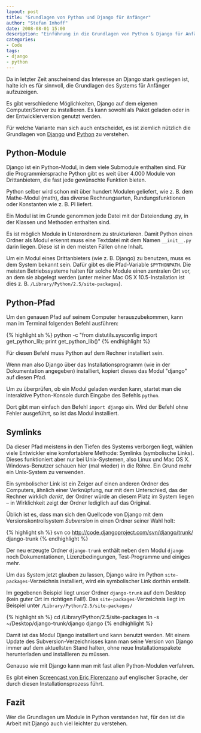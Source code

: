 ```yaml
---
layout: post
title: "Grundlagen von Python und Django für Anfänger"
author: "Stefan Imhoff"
date: 2008-08-01 15:00
description: "Einführung in die Grundlagen von Python & Django für Anfänger."
categories:
- Code
tags:
- django
- python
---
```


Da in letzter Zeit anscheinend das Interesse an Django stark gestiegen ist, halte ich es für sinnvoll, die Grundlagen des Systems für Anfänger aufzuzeigen.

Es gibt verschiedene Möglichkeiten, Django auf dem eigenen Computer/Server zu installieren. Es kann sowohl als Paket geladen oder in der Entwicklerversion genutzt werden.

Für welche Variante man sich auch entscheidet, es ist ziemlich nützlich die Grundlagen von [Django](https://www.djangoproject.com/) und [Python](https://www.python.org/) zu verstehen.

## Python-Module

Django ist ein Python-Modul, in dem viele Submodule enthalten sind. Für die Programmiersprache Python gibt es weit über 4.000 Module von Drittanbietern, die fast jede gewünschte Funktion bieten.

Python selber wird schon mit über hundert Modulen geliefert, wie z. B. dem Mathe-Modul (math), das diverse Rechnungsarten, Rundungsfunktionen oder Konstanten wie z. B. PI liefert.

Ein Modul ist im Grunde genommen jede Datei mit der Dateiendung .py, in der Klassen und Methoden enthalten sind.

Es ist möglich Module in Unterordnern zu strukturieren. Damit Python einen Ordner als Modul erkennt muss eine Textdatei mit dem Namen `__init__.py` darin liegen. Diese ist in den meisten Fällen ohne Inhalt.

Um ein Modul eines Drittanbieters (wie z. B. Django) zu benutzen, muss es dem System bekannt sein. Dafür gibt es die Pfad-Variable `$PYTHONPATH`. Die meisten Betriebssysteme halten für solche Module einen zentralen Ort vor, an dem sie  abgelegt werden (unter meiner Mac OS X 10.5-Installation ist dies z. B. `/Library/Python/2.5/site-packages`).

## Python-Pfad

Um den genauen Pfad auf seinem Computer herauszubekommen, kann man im Terminal folgenden Befehl ausführen:

{% highlight sh %}
python -c "from distutils.sysconfig import get_python_lib; print get_python_lib()"
{% endhighlight %}

Für diesen Befehl muss Python auf dem Rechner installiert sein.

Wenn man also Django über das Installationsprogramm (wie in der Dokumentation angegeben) installiert, kopiert dieses das Modul "django" auf diesen Pfad.

Um zu überprüfen, ob ein Modul geladen werden kann, startet man die interaktive Python-Konsole durch Eingabe des Befehls `python`.

Dort gibt man einfach den Befehl `import django` ein. Wird der Befehl ohne Fehler ausgeführt, so ist das Modul installiert.

## Symlinks

Da dieser Pfad meistens in den Tiefen des Systems verborgen liegt, wählen viele Entwickler eine komfortablere Methode: Symlinks (symbolische Links). Dieses funktioniert aber nur bei Unix-Systemen, also Linux und Mac OS X. Windows-Benutzer schauen hier (mal wieder) in die Röhre. Ein Grund mehr ein Unix-System zu verwenden.

Ein symbolischer Link ist ein Zeiger auf einen anderen Ordner des Computers, ähnlich einer Verknüpfung, nur mit dem Unterschied, das der Rechner wirklich *denkt*, der Ordner würde an diesem Platz im System liegen – in Wirklichkeit zeigt der Ordner lediglich auf das Original.

Üblich ist es, dass man sich den Quellcode von Django mit dem Versionskontrollsystem *Subversion* in einen Ordner seiner Wahl holt:

{% highlight sh %}
svn co http://code.djangoproject.com/svn/django/trunk/ django-trunk
{% endhighlight %}

Der neu erzeugte Ordner `django-trunk` enthält neben dem Modul `django` noch Dokumentationen, Lizenzbedingungen, Test-Programme und einiges mehr.

Um das System jetzt glauben zu lassen, Django wäre im Python `site-packages`-Verzeichnis installiert, wird ein symbolischer Link dorthin erstellt.

Im gegebenen Beispiel liegt unser Ordner `django-trunk` auf dem Desktop (kein guter Ort im richtigen Fall!). Das `site-packages`-Verzeichnis liegt im Beispiel unter `/Library/Python/2.5/site-packages/`

{% highlight sh %}
cd /Library/Python/2.5/site-packages
ln -s ~/Desktop/django-trunk/django django
{% endhighlight %}

Damit ist das Modul Django installiert und kann benutzt werden. Mit einem Update des Subversion-Verzeichnisses kann man seine Version von Django immer auf dem aktuellsten Stand halten, ohne neue Installationspakete herunterladen und installieren zu müssen.

Genauso wie mit Django kann man mit fast allen Python-Modulen verfahren.

Es gibt einen [Screencast von Eric Florenzano](http://eflorenzano.com/blog/post/first-two-django-screencasts/) auf englischer Sprache, der durch diesen Installationsprozess führt.

## Fazit

Wer die Grundlagen um Module in Python verstanden hat, für den ist die Arbeit mit Django auch viel leichter zu verstehen.
